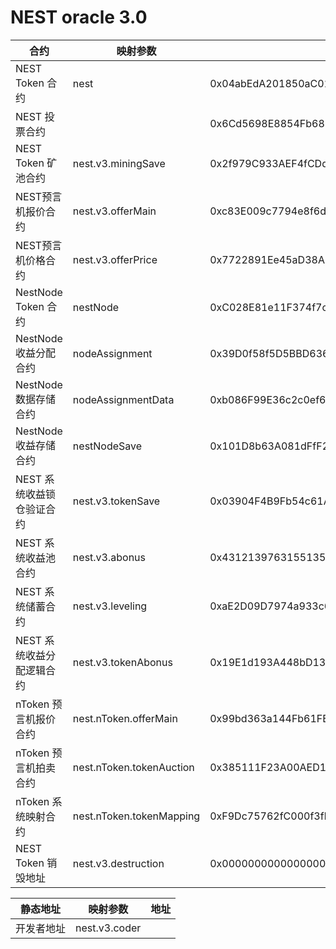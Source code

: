 # NEST oracle 3.0

合约 | 映射参数 | 主网地址 | Ropsten地址
---|---|---|---
NEST Token 合约 | nest | 0x04abEdA201850aC0124161F037Efd70c74ddC74C | 0xf565422eBd4A8976e1e447a849b8B483C68EFD0C
NEST 投票合约 |  | 0x6Cd5698E8854Fb6879d6B1C694223b389B465dea | 0xa43f89dE7f9da44aa4d11106D7b829cf6ac0b561
NEST Token 矿池合约 | nest.v3.miningSave | 0x2f979C933AEF4fCDdD27C0Fa5C54d8a780555b0a | 0x9A558EC0AfcD19c240A31C6Dd697cb15F576d4Ba
NEST预言机报价合约 | nest.v3.offerMain | 0xc83E009c7794e8f6d1954dc13c23A35Fc4D039F6 | 0xFf6ad075D75FA51cdB231da54E6dF007E60C7122
NEST预言机价格合约 | nest.v3.offerPrice | 0x7722891Ee45aD38AE05bDA8349bA4CF23cFd270F | 0x2600D6ef3B02bBbc14783926bB76b14EBd38f6A6
NestNode Token 合约 | nestNode | 0xC028E81e11F374f7c1A3bE6b8D2a815fa3E96E6e | 0x53698FDAAcfA20e5e3c8E074d6CD50D40712344b
NestNode 收益分配合约 | nodeAssignment | 0x39D0f58f5D5BBD636be23a3184Aff16a4D7567CF | 0x02402149022cC9aE6696B428fcC1ffcc968c9078
NestNode 数据存储合约 | nodeAssignmentData | 0xb086F99E36c2c0ef6c051EE9E4d638717BBc6cbC | 0x25Ae4523E5C69d3d4863540E29Bf9f11db3DAbcB
NestNode 收益存储合约 | nestNodeSave | 0x101D8b63A081dFfF2B1364864345b7F071b052ac | 0xE9cd4e7Fd807Ec883E612E66108cea33f406b35C
NEST 系统收益锁仓验证合约 | nest.v3.tokenSave | 0x03904F4B9Fb54c61AAf96d0aCDD2e42a46c99102 | 0xdC912578B5e8f24b13E79ab072a1E9C86e659694
NEST 系统收益池合约 | nest.v3.abonus | 0x43121397631551357EA511E62163B76e39D44852 | 0x559B1628ee6558EAb5E8a12A8951ecdF6f40EA28
NEST 系统储蓄合约 | nest.v3.leveling | 0xaE2D09D7974a933c6dDC06b8039cF09783f4bAe8 | 0x9e9e49334a4e5506d5DA62e78602547EDf173C67
NEST 系统收益分配逻辑合约 | nest.v3.tokenAbonus | 0x19E1d193A448bD13097EFC2aea867468726e67c5 | 0xDE83944619005d5EE4AAB951199748D599fCff44
nToken 预言机报价合约 | nest.nToken.offerMain | 0x99bd363a144Fb61FEAe863b182F1f200667a1879 | 0x49665947b3Ac4a75DaD7B8E59701752bEc28Ff66
nToken 预言机拍卖合约 | nest.nToken.tokenAuction | 0x385111F23A00AED181b0774E6900C846c0336dd4 | 0x31914C7F6dfa3428004b60F6327467c5FFffF681
nToken 系统映射合约 | nest.nToken.tokenMapping | 0xF9Dc75762fC000f3fb1cF88E7fcc32f9969BA003 | 0x511fe13ca247ceF81332eE27f743E051991008Cb
NEST Token 销毁地址 | nest.v3.destruction | 0x0000000000000000000000000000000000000001 | 0x0000000000000000000000000000000000000001


静态地址 | 映射参数 | 地址
---|---|---
开发者地址 | nest.v3.coder |

